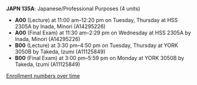 **JAPN 135A**: Japanese/Professional Purposes (4 units)

- **A00** (Lecture) at 11:00 am–12:20 pm on Tuesday, Thursday at HSS 2305A by Inada, Minori (A14295226)
- **A00** (Final Exam) at 11:30 am–2:29 pm on Wednesday at HSS 2305A by Inada, Minori (A14295226)
- **B00** (Lecture) at 3:30 pm–4:50 pm on Tuesday, Thursday at YORK 3050B by Takeda, Izumi (A11125849)
- **B00** (Final Exam) at 3:00 pm–5:59 pm on Monday at YORK 3050B by Takeda, Izumi (A11125849)

[Enrollment numbers over time](./JAPN135A.tsv)
